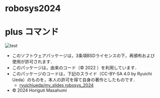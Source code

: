 # robosys2024

# plus コマンド
![test](https://github.com/HorigutiStudent/robosys2024/actions/workflows/test.yml.svg)

- このソフトウェアパッケージは，3条項BSDライセンスの下，再頒布および使用が許可されます．
- このパッケージは，由来のコード（© 2022 ）を利用しています．
- このパッケージのコードは，下記のスライド（CC-BY-SA 4.0 by Ryuichi Ueda）のものを，本人の許可を得て自身の著作としたものです．
    - [ryuichiueda/my_slides robosys_2024](https://ryuichiueda.github.io/slides_marp/robosys2024)
- © 2024 Horiguti Masahumi
